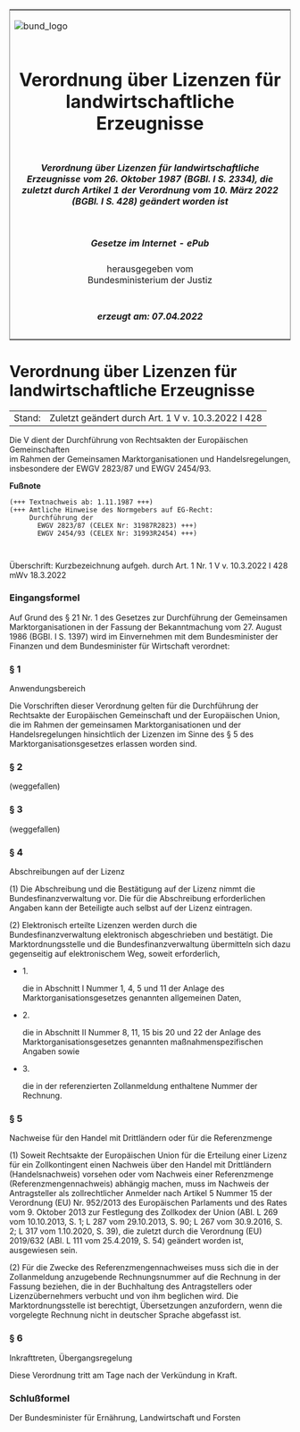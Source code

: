 <span id="DECKBLATT.html"></span>

<table border="0" frame="border" width="100%">

<tr valign="top">

<td align="left">

![bund\_logo](BfJ_2021_Web_de_de.gif)

</td>

<td align="right">

 

</td>

</tr>

<tr align="center" valign="middle">

<td colspan="2">

# Verordnung über Lizenzen für landwirtschaftliche Erzeugnisse

</td>

</tr>

<tr align="center" valign="middle">

<td colspan="2">

##### Verordnung über Lizenzen für landwirtschaftliche Erzeugnisse vom 26. Oktober 1987 (BGBl. I S. 2334), die zuletzt durch Artikel 1 der Verordnung vom 10. März 2022 (BGBl. I S. 428) geändert worden ist

</td>

</tr>

<tr align="center" valign="middle">

<td colspan="2">

  
  

##### Gesetze im Internet - ePub  
  
herausgegeben vom  
Bundesministerium der Justiz

</td>

</tr>

<tr align="center" valign="bottom">

<td colspan="2">

  
  

##### erzeugt am: 07.04.2022

</td>

</tr>

</table>

<span id="BJNR023340987.html"></span>

# Verordnung über Lizenzen für landwirtschaftliche Erzeugnisse

<div>

<div class="jnhtml">

|        |                                                    |
| ------ | -------------------------------------------------- |
| Stand: | Zuletzt geändert durch Art. 1 V v. 10.3.2022 I 428 |

</div>

</div>

<div>

<div class="jnhtml">

<div>

<div class="jurAbsatz">

Die V dient der Durchführung von Rechtsakten der Europäischen
Gemeinschaften  
im Rahmen der Gemeinsamen Marktorganisationen und Handelsregelungen,  
insbesondere der EWGV 2823/87 und EWGV 2454/93.

</div>

</div>

</div>

</div>

<div>

  
**Fußnote**

<div class="jnhtml">

<div>

<div class="jurAbsatz">

  

``` 
(+++ Textnachweis ab: 1.11.1987 +++)
(+++ Amtliche Hinweise des Normgebers auf EG-Recht:
     Durchführung der
       EWGV 2823/87 (CELEX Nr: 31987R2823) +++)
       EWGV 2454/93 (CELEX Nr: 31993R2454) +++)

 
```

Überschrift: Kurzbezeichnung aufgeh. durch Art. 1 Nr. 1 V v. 10.3.2022 I
428 mWv 18.3.2022

</div>

</div>

</div>

</div>

<span id="BJNR023340987BJNE000100328.html"></span>

### Eingangsformel  

<div>

<div class="jnhtml">

<div>

<div class="jurAbsatz">

Auf Grund des § 21 Nr. 1 des Gesetzes zur Durchführung der Gemeinsamen
Marktorganisationen in der Fassung der Bekanntmachung vom 27. August
1986 (BGBl. I S. 1397) wird im Einvernehmen mit dem Bundesminister der
Finanzen und dem Bundesminister für Wirtschaft verordnet:

</div>

</div>

</div>

</div>

<span id="BJNR023340987BJNE000202119.html"></span>

### § 1  
Anwendungsbereich

<div>

<div class="jnhtml">

<div>

<div class="jurAbsatz">

Die Vorschriften dieser Verordnung gelten für die Durchführung der
Rechtsakte der Europäischen Gemeinschaft und der Europäischen Union, die
im Rahmen der gemeinsamen Marktorganisationen und der Handelsregelungen
hinsichtlich der Lizenzen im Sinne des § 5 des
Marktorganisationsgesetzes erlassen worden sind.

</div>

</div>

</div>

</div>

<span id="BJNR023340987BJNE000302377.html"></span>

### § 2  

<div>

<div class="jnhtml">

<div>

<div class="jurAbsatz">

(weggefallen)

</div>

</div>

</div>

</div>

<span id="BJNR023340987BJNE000402308.html"></span>

### § 3  

<div>

<div class="jnhtml">

<div>

<div class="jurAbsatz">

(weggefallen)

</div>

</div>

</div>

</div>

<span id="BJNR023340987BJNE000502119.html"></span>

### § 4  
Abschreibungen auf der Lizenz

<div>

<div class="jnhtml">

<div>

<div class="jurAbsatz">

(1) Die Abschreibung und die Bestätigung auf der Lizenz nimmt die
Bundesfinanzverwaltung vor. Die für die Abschreibung erforderlichen
Angaben kann der Beteiligte auch selbst auf der Lizenz eintragen.

</div>

<div class="jurAbsatz">

(2) Elektronisch erteilte Lizenzen werden durch die
Bundesfinanzverwaltung elektronisch abgeschrieben und bestätigt. Die
Marktordnungsstelle und die Bundesfinanzverwaltung übermitteln sich dazu
gegenseitig auf elektronischem Weg, soweit erforderlich,

  - 1\.
    
    <div>
    
    die in Abschnitt I Nummer 1, 4, 5 und 11 der Anlage des
    Marktorganisationsgesetzes genannten allgemeinen Daten,
    
    </div>

  - 2\.
    
    <div>
    
    die in Abschnitt II Nummer 8, 11, 15 bis 20 und 22 der Anlage des
    Marktorganisationsgesetzes genannten maßnahmenspezifischen Angaben
    sowie
    
    </div>

  - 3\.
    
    <div>
    
    die in der referenzierten Zollanmeldung enthaltene Nummer der
    Rechnung.
    
    </div>

</div>

</div>

</div>

</div>

<span id="BJNR023340987BJNE000603119.html"></span>

### § 5  
Nachweise für den Handel mit Drittländern oder für die Referenzmenge

<div>

<div class="jnhtml">

<div>

<div class="jurAbsatz">

(1) Soweit Rechtsakte der Europäischen Union für die Erteilung einer
Lizenz für ein Zollkontingent einen Nachweis über den Handel mit
Drittländern (Handelsnachweis) vorsehen oder vom Nachweis einer
Referenzmenge (Referenzmengennachweis) abhängig machen, muss im Nachweis
der Antragsteller als zollrechtlicher Anmelder nach Artikel 5 Nummer 15
der Verordnung (EU) Nr. 952/2013 des Europäischen Parlaments und des
Rates vom 9. Oktober 2013 zur Festlegung des Zollkodex der Union (ABl. L
269 vom 10.10.2013, S. 1; L 287 vom 29.10.2013, S. 90; L 267 vom
30.9.2016, S. 2; L 317 vom 1.10.2020, S. 39), die zuletzt durch die
Verordnung (EU) 2019/632 (ABl. L 111 vom 25.4.2019, S. 54) geändert
worden ist, ausgewiesen sein.

</div>

<div class="jurAbsatz">

(2) Für die Zwecke des Referenzmengennachweises muss sich die in der
Zollanmeldung anzugebende Rechnungsnummer auf die Rechnung in der
Fassung beziehen, die in der Buchhaltung des Antragstellers oder
Lizenzübernehmers verbucht und von ihm beglichen wird. Die
Marktordnungsstelle ist berechtigt, Übersetzungen anzufordern, wenn die
vorgelegte Rechnung nicht in deutscher Sprache abgefasst ist.

</div>

</div>

</div>

</div>

<span id="BJNR023340987BJNE000802308.html"></span>

### § 6  
Inkrafttreten, Übergangsregelung

<div>

<div class="jnhtml">

<div>

<div class="jurAbsatz">

Diese Verordnung tritt am Tage nach der Verkündung in Kraft.

</div>

</div>

</div>

</div>

<span id="BJNR023340987BJNE000900328.html"></span>

### Schlußformel  

<div>

<div class="jnhtml">

<div>

<div class="jurAbsatz">

<span class="SP">Der Bundesminister für Ernährung, Landwirtschaft und
Forsten</span>

</div>

</div>

</div>

</div>

